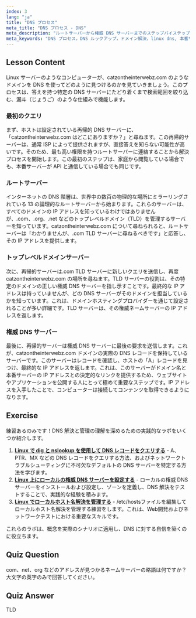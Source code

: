 ```yaml
---
index: 3
lang: "ja"
title: "DNS プロセス"
meta_title: "DNS プロセス - DNS"
meta_description: "ルートサーバーから権威 DNS サーバーまでのステップバイステップの DNS 解決プロセスを探ります。Linux サーバーがドメインを見つける方法を理解することは、本番環境やドメインホスティングにとって極めて重要です。"
meta_keywords: "DNS プロセス，DNS ルックアップ，ドメイン解決，linux dns, 本番サーバー, ドメインホスティング，DNS サーバー, TLD, ルートサーバー, 権威 DNS"
---
```


## Lesson Content

Linux サーバーのようなコンピューターが、catzontheinterwebz.com のようなドメインを DNS を使ってどのように見つけるのかを見ていきましょう。このプロセスは、答えを持つ特定の DNS サーバーにたどり着くまで検索範囲を絞り込む、漏斗（じょうご）のような仕組みで機能します。

### 最初のクエリ

まず、ホストは設定されている再帰的 DNS サーバーに、「catzontheinterwebz.com はどこにありますか？」と尋ねます。この再帰的サーバーは、通常 ISP によって提供されますが、直接答えを知らない可能性が高いです。そのため、最も高い権限を持つルートサーバーに連絡することから解決プロセスを開始します。この最初のステップは、家庭から閲覧している場合でも、本番サーバーが API と通信している場合でも同じです。

### ルートサーバー

インターネットの DNS 階層は、世界中の数百の物理的な場所にミラーリングされている 13 の論理的なルートサーバーから始まります。これらのサーバーは、すべてのドメインの IP アドレスを知っているわけではありませんが、.com、.org、.net などのトップレベルドメイン（TLD）を管理するサーバーを知っています。catzontheinterwebz.com について尋ねられると、ルートサーバーは「わかりませんが、.com TLD サーバーに尋ねるべきです」と応答し、その IP アドレスを提供します。

### トップレベルドメインサーバー

次に、再帰的サーバーは.com TLD サーバーに新しいクエリを送信し、再度 catzontheinterwebz.com の場所を尋ねます。TLD サーバーの役割は、その特定のドメインの正しい権威 DNS サーバーを指し示すことです。最終的な IP アドレスは持っていませんが、どの DNS サーバーがそのドメインを担当しているかを知っています。これは、ドメインホスティングプロバイダーを通じて設定されることが多い詳細です。TLD サーバーは、その権威ネームサーバーの IP アドレスを返します。

### 権威 DNS サーバー

最後に、再帰的サーバーは権威 DNS サーバーに最後の要求を送信します。これが、catzontheinterwebz.com ドメインの実際の DNS レコードを保持しているサーバーです。このサーバーはレコードを確認し、ホストの「A」レコードを見つけ、最終的な IP アドレスを返します。これは、このサーバーがドメイン名と本番サーバーの IP アドレスとの決定的なリンクを提供するため、ウェブサイトやアプリケーションを公開する人にとって極めて重要なステップです。IP アドレスを入手したことで、コンピューターは接続してコンテンツを取得できるようになります。

## Exercise

練習あるのみです！DNS 解決と管理の理解を深めるための実践的なラボをいくつか紹介します。

1. **[Linux で dig と nslookup を使用して DNS レコードをクエリする](https://labex.io/ja/labs/comptia-query-dns-records-in-linux-with-dig-and-nslookup-592796)** - A、PTR、MX などの DNS レコードをクエリする方法、およびネットワークトラブルシューティングに不可欠なデフォルトの DNS サーバーを特定する方法を学びます。
2. **[Linux 上にローカルの権威 DNS サーバーを設定する](https://labex.io/ja/labs/comptia-set-up-a-local-authoritative-dns-server-on-linux-592803)** - ローカルの権威 DNS サーバーをインストールおよび設定し、ゾーンを定義し、DNS 解決をテストすることで、実践的な経験を積みます。
3. **[Linux でローカルホスト名解決を管理する](https://labex.io/ja/labs/comptia-manage-local-hostname-resolution-in-linux-592792)** - /etc/hostsファイルを編集してローカルホスト名解決を管理する練習をします。これは、Web開発およびネットワークテストにおける重要なスキルです。

これらのラボは、概念を実際のシナリオに適用し、DNS に対する自信を築くのに役立ちます。

## Quiz Question

com、net、org などのアドレスが見つかるネームサーバーの略語は何ですか？大文字の英字のみで回答してください。

## Quiz Answer

TLD
